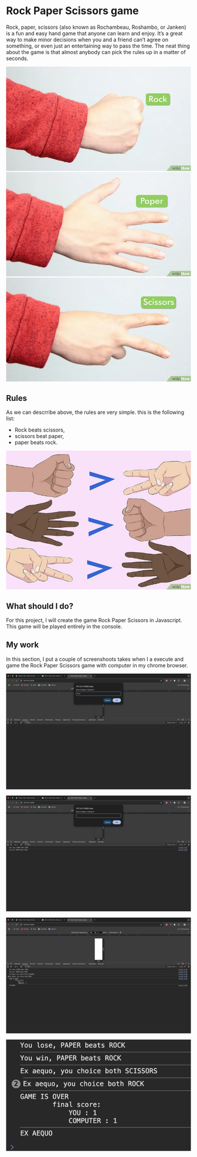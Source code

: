 
# Rock Paper Scissors game
Rock, paper, scissors (also known as Rochambeau, Roshambo, or Janken) is a fun and easy hand game that anyone can learn and enjoy. It’s a great way to make minor decisions when you and a friend can’t agree on something, or even just an entertaining way to pass the time. The neat thing about the game is that almost anybody can pick the rules up in a matter of seconds.

![rock](https://github.com/mbackeCISSE/odin-Rock_Paper_Scissors/blob/main/images/Rock.jpeg?raw=true)
![paper](https://github.com/mbackeCISSE/odin-Rock_Paper_Scissors/blob/main/images/paper.jpeg?raw=true)
![scissors](https://github.com/mbackeCISSE/odin-Rock_Paper_Scissors/blob/main/images/scissors.jpeg?raw=true)



##  Rules
As we can descrribe above, the rules are very simple. this is the following list:
* Rock beats scissors,
* scissors beat paper,
* paper beats rock.

![rule in image](https://github.com/mbackeCISSE/odin-Rock_Paper_Scissors/blob/main/images/Play-Rock,-Paper,-Scissors.jpeg?raw=true)


## What should I do?
For this project, I will create the game Rock Paper Scissors in Javascript. This game will be played entirely in the console.


## My work
In this section, I put a couple of screenshoots takes when I a execute and game the Rock Paper Scissors game with computer in my chrome browser.

![image1](https://github.com/mbackeCISSE/odin-Rock_Paper_Scissors/blob/main/images/image1.png?raw=true)

![image2](https://github.com/mbackeCISSE/odin-Rock_Paper_Scissors/blob/main/images/image2.png?raw=true)

![image3](https://github.com/mbackeCISSE/odin-Rock_Paper_Scissors/blob/main/images/image3.png?raw=true)

![image4](https://github.com/mbackeCISSE/odin-Rock_Paper_Scissors/blob/main/images/image4.png?raw=true)
